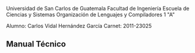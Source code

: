 Universidad de San Carlos de Guatemala
Facultad de Ingeniería
Escuela de Ciencias y Sistemas
Organización de Lenguajes y Compiladores 1 "A"

Alumno: Carlos Vidal Hernández García
Carnet: 2011-23025

Manual Técnico
---